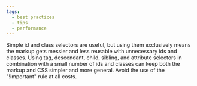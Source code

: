 ```yaml
---
tags:
  - best practices
  - tips
  - performance
---
```


Simple id and class selectors are useful, but using them exclusively means the markup gets messier and less reusable with unnecessary ids and classes. Using tag, descendant, child, sibling, and attribute selectors in combination with a small number of ids and classes can keep both the markup and CSS simpler and more general. Avoid the use of the "!important" rule at all costs.